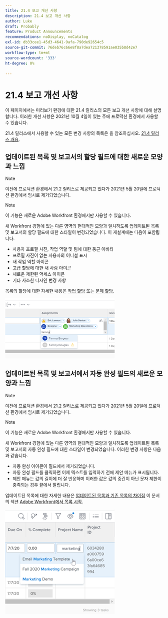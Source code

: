 ```yaml
---
title: 21.4 보고 개선 사항
description: 21.4 보고 개선 사항
author: Luke
draft: Probably
feature: Product Announcements
recommendations: noDisplay, noCatalog
exl-id: db33cee1-45d3-4641-9afa-790de92654c5
source-git-commit: 76deb76c66e8f8a7dea721378591ae035b8d42e7
workflow-type: tm+mt
source-wordcount: '333'
ht-degree: 0%

---
```


# 21.4 보고 개선 사항

이 페이지에서는 미리보기 환경에 대한 21.4 릴리스의 모든 보고 개선 사항에 대해 설명합니다. 이러한 개선 사항은 2021년 10월 4일이 있는 주에 프로덕션 환경에서 사용할 수 있습니다.

21.4 릴리스에서 사용할 수 있는 모든 변경 사항의 목록은 을 참조하십시오. [21.4 릴리스 개요](../../../product-announcements/product-releases/21.4-release-activity/21.4-release-overview.md).

## 업데이트된 목록 및 보고서의 할당 필드에 대한 새로운 모양과 느낌

>[!NOTE]
>
>이전에 프로덕션 환경에서 21.2 릴리스로 제공되고 있다가 2021년 5월 20일에 프로덕션 환경에서 임시로 제거되었습니다.

>[!NOTE]
>
>이 기능은 새로운 Adobe Workfront 환경에서만 사용할 수 있습니다.

새 Workfront 경험에 있는 다른 영역의 현대적인 모양과 일치하도록 업데이트된 목록 및 보고서의 할당 필드에 대한 스타일이 변경되었습니다. 이 재설계에는 다음이 포함됩니다.

* 사용자 프로필 사진, 작업 역할 및 팀에 대한 둥근 아바타
* 프로필 사진이 없는 사용자의 이니셜 표시
* 새 작업 역할 아이콘
* 고급 할당에 대한 새 사람 아이콘
* 새로운 제한된 액세스 아이콘
* 기타 사소한 디자인 변경 사항

목록의 할당에 대한 자세한 내용은 [작업 할당](../../../manage-work/tasks/assign-tasks/assign-tasks.md) 또는 [문제 할당](../../../manage-work/issues/manage-issues/assign-issues.md).

![](assets/assignments-updates-350x193.png)

## 업데이트된 목록 및 보고서에서 자동 완성 필드의 새로운 모양과 느낌

>[!NOTE]
>
>이전에 프로덕션 환경에서 21.2 릴리스로 제공되고 있다가 2021년 5월 20일에 프로덕션 환경에서 임시로 제거되었습니다.

>[!NOTE]
>
>이 기능은 새로운 Adobe Workfront 환경에서만 사용할 수 있습니다.

새 Workfront 경험에 있는 다른 영역의 현대적인 모양과 일치하도록 업데이트된 목록 및 보고서의 자동 완성 필드에 대한 스타일이 변경되었습니다. 이러한 변경 사항은 다음과 같습니다.

* 자동 완성 아이콘이 필드에서 제거되었습니다.
* 자동 완성 필드를 클릭하면 이제 텍스트를 입력하기 전에 제안 메뉴가 표시됩니다.
* 제안 메뉴는 값의 길이에 더 잘 반응하며 이러한 값은 값의 중간이 아닌 문자 제한이 충족되는 경우 끝에서 잘립니다.

업데이트된 목록에 대한 자세한 내용은 [업데이트된 목록과 기존 목록의 차이점](../../../workfront-basics/navigate-workfront/use-lists/view-items-in-a-list.md#updated) 이 문서의 섹션 [Adobe Workfront에서 목록 시작](../../../workfront-basics/navigate-workfront/use-lists/view-items-in-a-list.md).

![](assets/typeahead-updates-350x336.png)
